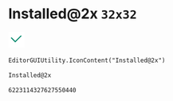 # Installed@2x `32x32`
<img src="/img/Installed@2x.png" width=32 height=32>

``` CSharp
EditorGUIUtility.IconContent("Installed@2x")
```
```
Installed@2x
```
```
6223114327627550440
```
